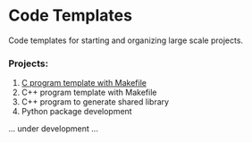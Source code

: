 # Code Templates
Code templates for starting and organizing large scale projects.

### Projects:
1. [C program template with Makefile](https://github.com/amitabhyadav/code-templates/C_project)
2. C++ program template with Makefile
3. C++ program to generate shared library
3. Python package development

... under development ...
